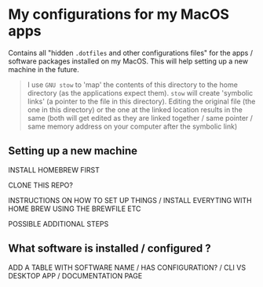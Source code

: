 # My configurations for my MacOS apps 
Contains all "hidden `.dotfiles` and other configurations files" for the apps / software packages installed on my MacOS. 
This will help setting up a new machine in the future. 

> I use `GNU stow` to 'map' the contents of this directory to the home directory (as the applications expect them). `stow` will create 'symbolic links' (a pointer to the file in this directory). Editing the original file (the one in this directory) or the one at the linked location results in the same (both will get edited as they are linked together / same pointer / same memory address on your computer after the symbolic link)

## Setting up a new machine 

INSTALL HOMEBREW FIRST 

CLONE THIS REPO? 

INSTRUCTIONS ON HOW TO SET UP THINGS / INSTALL EVERYTING WITH HOME BREW USING THE BREWFILE ETC

POSSIBLE ADDITIONAL STEPS 


## What software is installed / configured ? 

ADD A TABLE WITH SOFTWARE NAME / HAS CONFIGURATION? / CLI VS DESKTOP APP / DOCUMENTATION PAGE 




